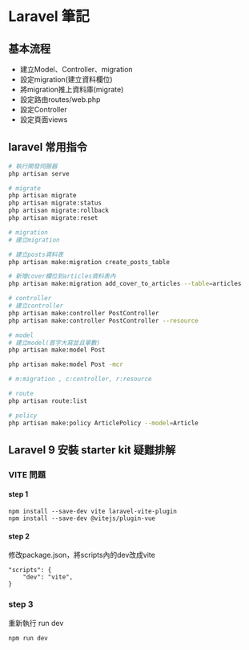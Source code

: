 # Laravel 筆記

## 基本流程

- 建立Model、Controller、migration
- 設定migration(建立資料欄位)
- 將migration推上資料庫(migrate)
- 設定路由routes/web.php
- 設定Controller
- 設定頁面views

## laravel 常用指令

```bash
# 執行開發伺服器
php artisan serve

# migrate
php artisan migrate
php artisan migrate:status
php artisan migrate:rollback
php artisan migrate:reset

# migration
# 建立migration

# 建立posts資料表
php artisan make:migration create_posts_table

# 新增cover欄位到articles資料表內
php artisan make:migration add_cover_to_articles --table=articles

# controller
# 建立controller
php artisan make:controller PostController
php artisan make:controller PostController --resource

# model
# 建立model(首字大寫並且單數)
php artisan make:model Post

php artisan make:model Post -mcr

# m:migration , c:controller, r:resource

# route
php artisan route:list

# policy
php artisan make:policy ArticlePolicy --model=Article
```
## Laravel 9 安裝 starter kit 疑難排解

### VITE 問題
#### step 1
```bash=
npm install --save-dev vite laravel-vite-plugin
npm install --save-dev @vitejs/plugin-vue
```
#### step 2
修改package.json，將scripts內的dev改成vite

```json=
"scripts": {
    "dev": "vite", 
}
```

### step 3
重新執行 run dev
```bash=
npm run dev
```